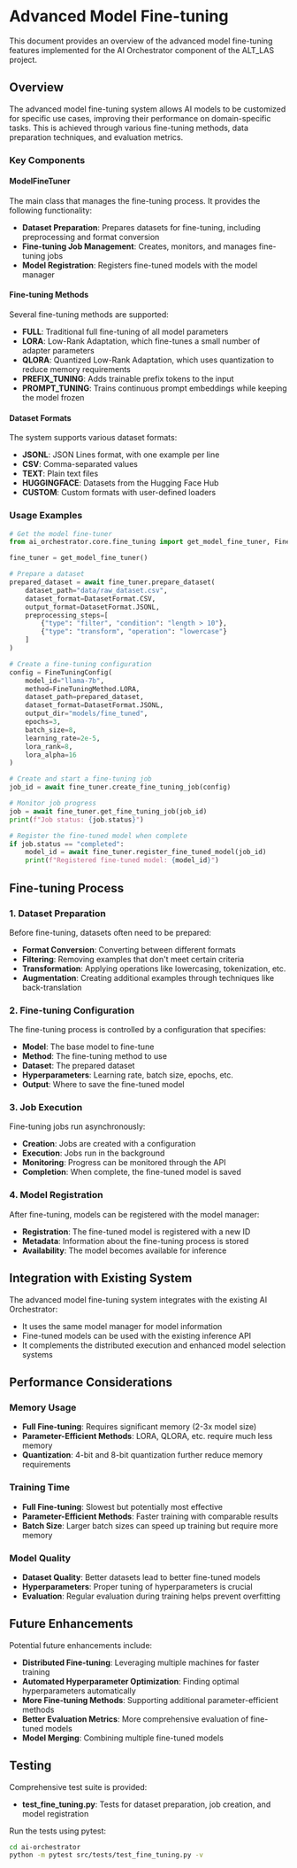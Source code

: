 # Advanced Model Fine-tuning

This document provides an overview of the advanced model fine-tuning features implemented for the AI Orchestrator component of the ALT_LAS project.

## Overview

The advanced model fine-tuning system allows AI models to be customized for specific use cases, improving their performance on domain-specific tasks. This is achieved through various fine-tuning methods, data preparation techniques, and evaluation metrics.

### Key Components

#### ModelFineTuner

The main class that manages the fine-tuning process. It provides the following functionality:

- **Dataset Preparation**: Prepares datasets for fine-tuning, including preprocessing and format conversion
- **Fine-tuning Job Management**: Creates, monitors, and manages fine-tuning jobs
- **Model Registration**: Registers fine-tuned models with the model manager

#### Fine-tuning Methods

Several fine-tuning methods are supported:

- **FULL**: Traditional full fine-tuning of all model parameters
- **LORA**: Low-Rank Adaptation, which fine-tunes a small number of adapter parameters
- **QLORA**: Quantized Low-Rank Adaptation, which uses quantization to reduce memory requirements
- **PREFIX_TUNING**: Adds trainable prefix tokens to the input
- **PROMPT_TUNING**: Trains continuous prompt embeddings while keeping the model frozen

#### Dataset Formats

The system supports various dataset formats:

- **JSONL**: JSON Lines format, with one example per line
- **CSV**: Comma-separated values
- **TEXT**: Plain text files
- **HUGGINGFACE**: Datasets from the Hugging Face Hub
- **CUSTOM**: Custom formats with user-defined loaders

### Usage Examples

```python
# Get the model fine-tuner
from ai_orchestrator.core.fine_tuning import get_model_fine_tuner, FineTuningConfig, FineTuningMethod, DatasetFormat

fine_tuner = get_model_fine_tuner()

# Prepare a dataset
prepared_dataset = await fine_tuner.prepare_dataset(
    dataset_path="data/raw_dataset.csv",
    dataset_format=DatasetFormat.CSV,
    output_format=DatasetFormat.JSONL,
    preprocessing_steps=[
        {"type": "filter", "condition": "length > 10"},
        {"type": "transform", "operation": "lowercase"}
    ]
)

# Create a fine-tuning configuration
config = FineTuningConfig(
    model_id="llama-7b",
    method=FineTuningMethod.LORA,
    dataset_path=prepared_dataset,
    dataset_format=DatasetFormat.JSONL,
    output_dir="models/fine_tuned",
    epochs=3,
    batch_size=8,
    learning_rate=2e-5,
    lora_rank=8,
    lora_alpha=16
)

# Create and start a fine-tuning job
job_id = await fine_tuner.create_fine_tuning_job(config)

# Monitor job progress
job = await fine_tuner.get_fine_tuning_job(job_id)
print(f"Job status: {job.status}")

# Register the fine-tuned model when complete
if job.status == "completed":
    model_id = await fine_tuner.register_fine_tuned_model(job_id)
    print(f"Registered fine-tuned model: {model_id}")
```

## Fine-tuning Process

### 1. Dataset Preparation

Before fine-tuning, datasets often need to be prepared:

- **Format Conversion**: Converting between different formats
- **Filtering**: Removing examples that don't meet certain criteria
- **Transformation**: Applying operations like lowercasing, tokenization, etc.
- **Augmentation**: Creating additional examples through techniques like back-translation

### 2. Fine-tuning Configuration

The fine-tuning process is controlled by a configuration that specifies:

- **Model**: The base model to fine-tune
- **Method**: The fine-tuning method to use
- **Dataset**: The prepared dataset
- **Hyperparameters**: Learning rate, batch size, epochs, etc.
- **Output**: Where to save the fine-tuned model

### 3. Job Execution

Fine-tuning jobs run asynchronously:

- **Creation**: Jobs are created with a configuration
- **Execution**: Jobs run in the background
- **Monitoring**: Progress can be monitored through the API
- **Completion**: When complete, the fine-tuned model is saved

### 4. Model Registration

After fine-tuning, models can be registered with the model manager:

- **Registration**: The fine-tuned model is registered with a new ID
- **Metadata**: Information about the fine-tuning process is stored
- **Availability**: The model becomes available for inference

## Integration with Existing System

The advanced model fine-tuning system integrates with the existing AI Orchestrator:

- It uses the same model manager for model information
- Fine-tuned models can be used with the existing inference API
- It complements the distributed execution and enhanced model selection systems

## Performance Considerations

### Memory Usage

- **Full Fine-tuning**: Requires significant memory (2-3x model size)
- **Parameter-Efficient Methods**: LORA, QLORA, etc. require much less memory
- **Quantization**: 4-bit and 8-bit quantization further reduce memory requirements

### Training Time

- **Full Fine-tuning**: Slowest but potentially most effective
- **Parameter-Efficient Methods**: Faster training with comparable results
- **Batch Size**: Larger batch sizes can speed up training but require more memory

### Model Quality

- **Dataset Quality**: Better datasets lead to better fine-tuned models
- **Hyperparameters**: Proper tuning of hyperparameters is crucial
- **Evaluation**: Regular evaluation during training helps prevent overfitting

## Future Enhancements

Potential future enhancements include:

- **Distributed Fine-tuning**: Leveraging multiple machines for faster training
- **Automated Hyperparameter Optimization**: Finding optimal hyperparameters automatically
- **More Fine-tuning Methods**: Supporting additional parameter-efficient methods
- **Better Evaluation Metrics**: More comprehensive evaluation of fine-tuned models
- **Model Merging**: Combining multiple fine-tuned models

## Testing

Comprehensive test suite is provided:

- **test_fine_tuning.py**: Tests for dataset preparation, job creation, and model registration

Run the tests using pytest:

```bash
cd ai-orchestrator
python -m pytest src/tests/test_fine_tuning.py -v
```
